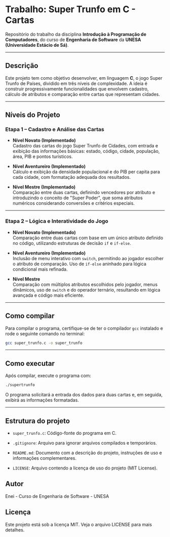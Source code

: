 # Trabalho: Super Trunfo em C - Cartas

Repositório do trabalho da disciplina **Introdução à Programação de Computadores**, do curso de **Engenharia de Software** da **UNESA (Universidade Estácio de Sá)**.

---

## Descrição

Este projeto tem como objetivo desenvolver, em linguagem **C**, o jogo Super Trunfo de Países, dividido em três níveis de complexidade. A ideia é construir progressivamente funcionalidades que envolvem cadastro, cálculo de atributos e comparação entre cartas que representam cidades.

---

## Níveis do Projeto

### Etapa 1 – Cadastro e Análise das Cartas

- **Nível Novato (Implementado)**  
  Cadastro das cartas do jogo Super Trunfo de Cidades, com entrada e exibição das informações básicas: estado, código, cidade, população, área, PIB e pontos turísticos.

- **Nível Aventureiro (Implementado)**  
  Cálculo e exibição da densidade populacional e do PIB per capita para cada cidade, com formatação adequada dos resultados.

- **Nível Mestre (Implementado)**  
  Comparação entre duas cartas, definindo vencedores por atributo e introduzindo o conceito de "Super Poder", que soma atributos numéricos considerando conversões e critérios especiais.

---

### Etapa 2 – Lógica e Interatividade do Jogo

- **Nível Novato (Implementado)**  
  Comparação entre duas cartas com base em um único atributo definido no código, utilizando estruturas de decisão `if` e `if-else`.

- **Nível Aventureiro (Implementado)**  
  Inclusão de menu interativo com `switch`, permitindo ao jogador escolher o atributo de comparação. Uso de `if-else` aninhado para lógica condicional mais refinada.

- **Nível Mestre**  
  Comparação com múltiplos atributos escolhidos pelo jogador, menus dinâmicos, uso de `switch` e do operador ternário, resultando em lógica avançada e código mais eficiente.

---

## Como compilar

Para compilar o programa, certifique-se de ter o compilador `gcc` instalado e rode o seguinte comando no terminal:

```bash
gcc super_trunfo.c -o super_trunfo
```

---

## Como executar

Após compilar, execute o programa com:

```bash
./supertrunfo
```

O programa solicitará a entrada dos dados para duas cartas e, em seguida, exibirá as informações formatadas.

---

## Estrutura do projeto

- `super_trunfo.c`: Código-fonte do programa em C.

- `.gitignore`: Arquivo para ignorar arquivos compilados e temporários.

- `README.md`: Documento com a descrição do projeto, instruções de uso e informações complementares.

- `LICENSE`: Arquivo contendo a licença de uso do projeto (MIT License).

## Autor

Enei - Curso de Engenharia de Software - UNESA

## Licença

Este projeto está sob a licença MIT. Veja o arquivo LICENSE para mais detalhes.
